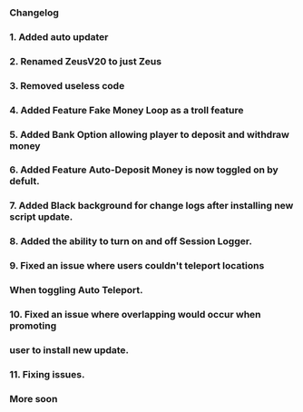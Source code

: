 ### Changelog
### 1. Added auto updater
### 2. Renamed ZeusV20 to just Zeus
### 3. Removed useless code
### 4. Added Feature Fake Money Loop as a troll feature
### 5. Added Bank Option allowing player to deposit and withdraw money
### 6. Added Feature Auto-Deposit Money is now toggled on by defult.
### 7. Added Black background for change logs after installing new script update.
### 8. Added the ability to turn on and off Session Logger.
### 9. Fixed an issue where users couldn't teleport locations
### When toggling Auto Teleport.
### 10. Fixed an issue where overlapping would occur when promoting
### user to install new update. 
### 11. Fixing issues.
### More soon
